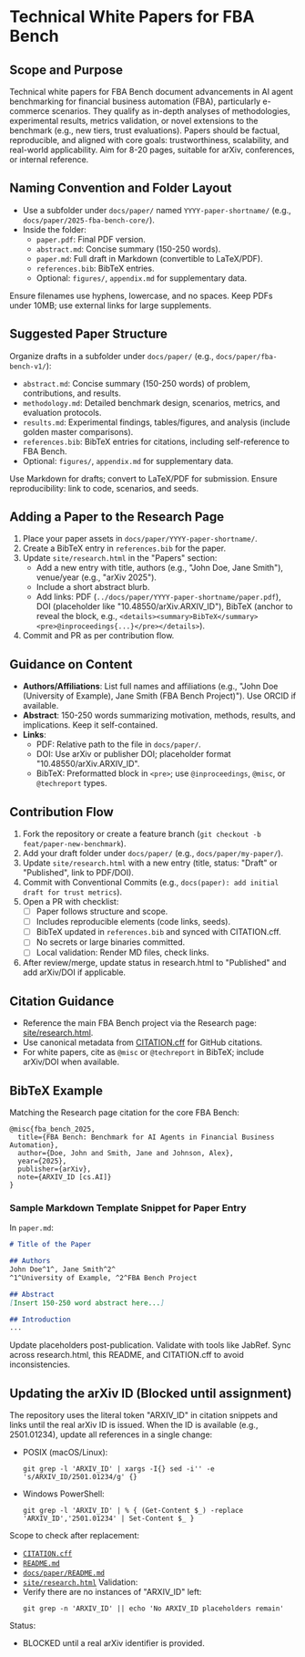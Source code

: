 # Technical White Papers for FBA Bench

## Scope and Purpose
Technical white papers for FBA Bench document advancements in AI agent benchmarking for financial business automation (FBA), particularly e-commerce scenarios. They qualify as in-depth analyses of methodologies, experimental results, metrics validation, or novel extensions to the benchmark (e.g., new tiers, trust evaluations). Papers should be factual, reproducible, and aligned with core goals: trustworthiness, scalability, and real-world applicability. Aim for 8-20 pages, suitable for arXiv, conferences, or internal reference.

## Naming Convention and Folder Layout
- Use a subfolder under `docs/paper/` named `YYYY-paper-shortname/` (e.g., `docs/paper/2025-fba-bench-core/`).
- Inside the folder:
  - `paper.pdf`: Final PDF version.
  - `abstract.md`: Concise summary (150-250 words).
  - `paper.md`: Full draft in Markdown (convertible to LaTeX/PDF).
  - `references.bib`: BibTeX entries.
  - Optional: `figures/`, `appendix.md` for supplementary data.

Ensure filenames use hyphens, lowercase, and no spaces. Keep PDFs under 10MB; use external links for large supplements.

## Suggested Paper Structure
Organize drafts in a subfolder under `docs/paper/` (e.g., `docs/paper/fba-bench-v1/`):
- `abstract.md`: Concise summary (150-250 words) of problem, contributions, and results.
- `methodology.md`: Detailed benchmark design, scenarios, metrics, and evaluation protocols.
- `results.md`: Experimental findings, tables/figures, and analysis (include golden master comparisons).
- `references.bib`: BibTeX entries for citations, including self-reference to FBA Bench.
- Optional: `figures/`, `appendix.md` for supplementary data.

Use Markdown for drafts; convert to LaTeX/PDF for submission. Ensure reproducibility: link to code, scenarios, and seeds.

## Adding a Paper to the Research Page
1. Place your paper assets in `docs/paper/YYYY-paper-shortname/`.
2. Create a BibTeX entry in `references.bib` for the paper.
3. Update `site/research.html` in the "Papers" section:
   - Add a new entry with title, authors (e.g., "John Doe, Jane Smith"), venue/year (e.g., "arXiv 2025").
   - Include a short abstract blurb.
   - Add links: PDF (`../docs/paper/YYYY-paper-shortname/paper.pdf`), DOI (placeholder like "10.48550/arXiv.ARXIV_ID"), BibTeX (anchor to reveal the block, e.g., `<details><summary>BibTeX</summary><pre>@inproceedings{...}</pre></details>`).
4. Commit and PR as per contribution flow.

## Guidance on Content
- **Authors/Affiliations**: List full names and affiliations (e.g., "John Doe (University of Example), Jane Smith (FBA Bench Project)"). Use ORCID if available.
- **Abstract**: 150-250 words summarizing motivation, methods, results, and implications. Keep it self-contained.
- **Links**:
  - PDF: Relative path to the file in `docs/paper/`.
  - DOI: Use arXiv or publisher DOI; placeholder format "10.48550/arXiv.ARXIV_ID".
  - BibTeX: Preformatted block in `<pre>`; use `@inproceedings`, `@misc`, or `@techreport` types.

## Contribution Flow
1. Fork the repository or create a feature branch (`git checkout -b feat/paper-new-benchmark`).
2. Add your draft folder under `docs/paper/` (e.g., `docs/paper/my-paper/`).
3. Update `site/research.html` with a new entry (title, status: "Draft" or "Published", link to PDF/DOI).
4. Commit with Conventional Commits (e.g., `docs(paper): add initial draft for trust metrics`).
5. Open a PR with checklist:
   - [ ] Paper follows structure and scope.
   - [ ] Includes reproducible elements (code links, seeds).
   - [ ] BibTeX updated in `references.bib` and synced with CITATION.cff.
   - [ ] No secrets or large binaries committed.
   - [ ] Local validation: Render MD files, check links.
6. After review/merge, update status in research.html to "Published" and add arXiv/DOI if applicable.

## Citation Guidance
- Reference the main FBA Bench project via the Research page: [site/research.html](../site/research.html).
- Use canonical metadata from [CITATION.cff](../CITATION.cff) for GitHub citations.
- For white papers, cite as `@misc` or `@techreport` in BibTeX; include arXiv/DOI when available.

## BibTeX Example
Matching the Research page citation for the core FBA Bench:

```
@misc{fba_bench_2025,
  title={FBA Bench: Benchmark for AI Agents in Financial Business Automation},
  author={Doe, John and Smith, Jane and Johnson, Alex},
  year={2025},
  publisher={arXiv},
  note={ARXIV_ID [cs.AI]}
}
```

### Sample Markdown Template Snippet for Paper Entry
In `paper.md`:
```markdown
# Title of the Paper

## Authors
John Doe^1^, Jane Smith^2^
^1^University of Example, ^2^FBA Bench Project

## Abstract
[Insert 150-250 word abstract here...]

## Introduction
...
```

Update placeholders post-publication. Validate with tools like JabRef. Sync across research.html, this README, and CITATION.cff to avoid inconsistencies.

## Updating the arXiv ID (Blocked until assignment)
The repository uses the literal token "ARXIV_ID" in citation snippets and links until the real arXiv ID is issued. When the ID is available (e.g., 2501.01234), update all references in a single change:
- POSIX (macOS/Linux):
  ```
  git grep -l 'ARXIV_ID' | xargs -I{} sed -i'' -e 's/ARXIV_ID/2501.01234/g' {}
  ```
- Windows PowerShell:
  ```
  git grep -l 'ARXIV_ID' | % { (Get-Content $_) -replace 'ARXIV_ID','2501.01234' | Set-Content $_ }
  ```
Scope to check after replacement:
- [`CITATION.cff`](../CITATION.cff)
- [`README.md`](../README.md)
- [`docs/paper/README.md`](README.md)
- [`site/research.html`](../site/research.html)
Validation:
- Verify there are no instances of "ARXIV_ID" left:
  ```
  git grep -n 'ARXIV_ID' || echo 'No ARXIV_ID placeholders remain'
  ```
Status:
- BLOCKED until a real arXiv identifier is provided.
